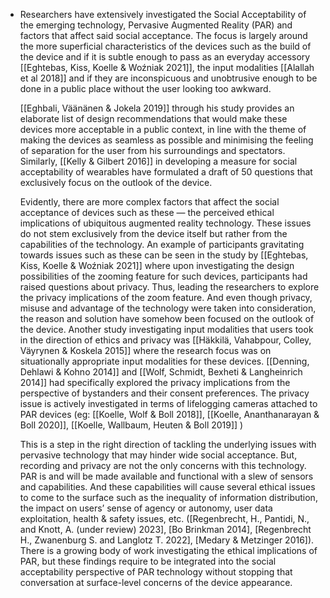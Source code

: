 - Researchers have extensively investigated the Social Acceptability of the emerging technology, Pervasive Augmented Reality (PAR) and factors that affect said social acceptance. The focus is largely around the more superficial characteristics of the devices such as the build of the device and if it is subtle enough to pass as an everyday accessory [[Eghtebas, Kiss, Koelle & Woźniak 2021]], the input modalities [[Alallah et al 2018]] and if they are inconspicuous and unobtrusive enough to be done in a public place without the user looking too awkward.
  
  [[Eghbali, Väänänen & Jokela 2019]] through his study provides an elaborate list of design recommendations that would make these devices more acceptable in a public context, in line with the theme of making the devices as seamless as possible and minimising the feeling of separation for the user from his surroundings and spectators. Similarly, [[Kelly & Gilbert 2016]] in developing a measure for social acceptability of wearables have formulated a draft of 50 questions that exclusively focus on the outlook of the device.
  
  Evidently, there are more complex factors that affect the social acceptance of devices such as these — the perceived ethical implications of ubiquitous augmented reality technology. These issues do not stem exclusively from the device itself but rather from the capabilities of the technology. An example of participants gravitating towards issues such as these can be seen in the study by [[Eghtebas, Kiss, Koelle & Woźniak 2021]] where upon investigating the design possibilities of the zooming feature for such devices, participants had raised questions about privacy. Thus, leading the researchers to explore the privacy implications of the zoom feature. And even though privacy, misuse and advantage of the technology were taken into consideration, the reason and solution have somehow been focused on the outlook of the device. Another study investigating input modalities that users took in the direction of ethics and privacy was [[Häkkilä, Vahabpour, Colley, Väyrynen & Koskela 2015]] where the research focus was on situationally appropriate input modalities for these devices. [[Denning, Dehlawi & Kohno 2014]] and [[Wolf, Schmidt, Bexheti & Langheinrich 2014]] had specifically explored the privacy implications from the perspective of bystanders and their consent preferences. The privacy issue is actively investigated in terms of lifelogging cameras attached to PAR devices (eg: [[Koelle, Wolf & Boll 2018]], [[Koelle, Ananthanarayan & Boll 2020]], [[Koelle, Wallbaum, Heuten & Boll 2019]] )
  
  This is a step in the right direction of tackling the underlying issues with  pervasive technology that may hinder wide social acceptance. But, recording and privacy are not the only concerns with this technology. PAR is and will be made available and functional with a slew of sensors and capabilities. And these capabilities will cause several ethical issues to come to the surface such as the inequality of information distribution, the impact on users’ sense of agency or autonomy, user data exploitation, health & safety issues, etc. ([Regenbrecht, H., Pantidi, N., and Knott, A. (under review) 2023], [Bo Brinkman 2014], [Regenbrecht H., Zwanenburg S. and Langlotz T. 2022], [Medary & Metzinger 2016]). There is a growing body of work investigating the ethical implications of PAR, but these findings require to be integrated into the social acceptability perspective of PAR technology without stopping that conversation at surface-level concerns of the device appearance.